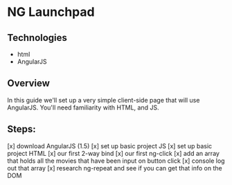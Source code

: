 NG Launchpad
============

Technologies
------------
* html
* AngularJS

Overview
--------
In this guide we'll set up a very simple client-side page that will use AngularJS. You'll need familiarity with HTML, and JS.

Steps:
------
[x] download AngularJS (1.5)
[x] set up basic project JS
[x] set up basic project HTML
[x] our first 2-way bind
[x] our first ng-click
[x] add an array that holds all the movies that have been input on button click
[x] console log out that array
[x] research ng-repeat and see if you can get that info on the DOM

